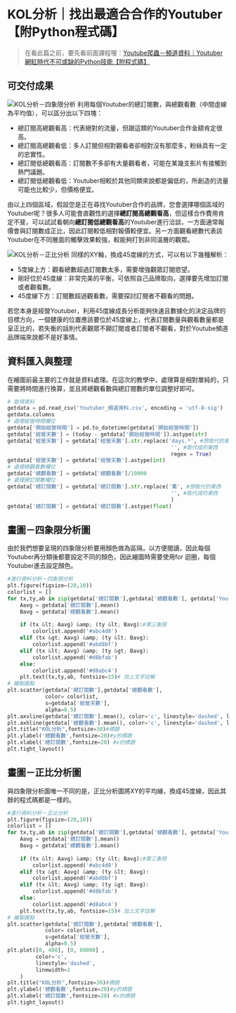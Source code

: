# KOL分析｜找出最適合合作的Youtuber【附Python程式碼】

> 在看此篇之前，要先看前面課程喔：[Youtube爬蟲－頻道資料｜Youtuber網紅時代不可或缺的Python技能【附程式碼】]()

## 可交付成果
![KOL分析－四象限分析](https://cdn-images-1.medium.com/max/1200/1*VxlJwnk7osm2iF-vwMpJ8Q.png)
利用每個Youtuber的總訂閱數，與總觀看數（中間虛線為平均值），可以區分出以下四塊：
* 總訂閱高總觀看高：代表絕對的流量，但跟這類的Youtuber合作金額肯定很高。
* 總訂閱高總觀看低：多人訂閱但相對觀看者卻相對沒有那麼多，粉絲具有一定的忠實性。
* 總訂閱低總觀看高：訂閱數不多卻有大量觀看者，可能在某幾支影片有接觸到熱門議題。
* 總訂閱低總觀看低：Youtuber相較於其他同類來說都是偏低的，所創造的流量可能也比較少，但價格便宜。

由以上四個區域，假設您是正在尋找Youtuber合作的品牌，您會選擇哪個區域的Youtuber呢？很多人可能會直觀性的選擇<strong>總訂閱高總觀看高</strong>，但這樣合作費用肯定不斐，可以試試看朝向<strong>總訂閱低總觀看高</strong>的Youtuber進行洽談，一方面通常報價會與訂閱數成正比，因此訂閱較低相對報價較便宜。另一方面觀看總數代表該Youtuber在不同層面的觸擊效果較強，較能夠打到非同溫層的觀眾。

![KOL分析－正比分析](https://cdn-images-1.medium.com/max/1200/1*840uH7pjk3BGNqm4HVZnpA.png)
同樣的XY軸，換成45度線的方式，可以有以下幾種解析：
* 5度線上方：觀看總數超過訂閱數太多，需要增強觀眾訂閱慾望。
* 剛好位於45度線：非常完美的平衡，可依照自己品牌取向，選擇要先增加訂閱或者觀看數。
* 45度線下方：訂閱數超過觀看數，需要探討訂閱者不觀看的問題。

若您本身是經營Youtuber，利用45度線成長分析能夠快速且數據化的決定品牌的目標方向，一個健康的位置應該要位於45度線上，代表訂閱數量與觀看數量都是呈正比的，若失衡的話則代表觀眾不願訂閱或者訂閱者不觀看，對於Youtube頻道品牌端來說都不是好事情。

## 資料匯入與整理
在繪圖前最主要的工作就是資料處理。在這次的教學中，處理算是相對單純的，只需要將時間進行換算，並且將總觀看數與總訂閱數的單位調整好即可。
```python
# 取得資料
getdata = pd.read_csv('Youtuber_頻道資料.csv', encoding = 'utf-8-sig')
getdata.columns
# 處理經營時間欄位
getdata['開始經營時間'] = pd.to_datetime(getdata['開始經營時間'])
getdata['經營天數'] = (today - getdata['開始經營時間']).astype(str)
getdata['經營天數'] = getdata['經營天數'].str.replace('days.*', #想取代的東西
                                                    '', #取代成的東西
                                                    regex = True)
getdata['經營天數'] = getdata['經營天數'].astype(int)
# 處理總觀看數欄位
getdata['總觀看數'] = getdata['總觀看數']/10000
# 處理總訂閱數欄位
getdata['總訂閱數'] = getdata['總訂閱數'].str.replace('萬', #想取代的東西
                                                    '', #取代成的東西
                                                    )
getdata['總訂閱數'] = getdata['總訂閱數'].astype(float)
```

## 畫圖－四象限分析圖
由於我們想要呈現的四象限分析要用顏色做為區隔，以方便閱讀，因此每個Youtuber再分類後都要設定不同的顏色，因此繪圖時需要使用for 迴圈，每個Youtuber進去設定顏色。
```python
#進行資料分析－四象限分析
plt.figure(figsize=(20,10))
colorlist = []
for tx,ty,ab in zip(getdata['總訂閱數'],getdata['總觀看數'], getdata['Youtuber頻道名稱']):
    Aavg = getdata['總訂閱數'].mean()
    Bavg = getdata['總觀看數'].mean()
    
    if (tx &lt; Aavg) &amp; (ty &lt; Bavg):#第三象限
        colorlist.append('#abc4d8')
    elif (tx &gt; Aavg) &amp; (ty &lt; Bavg):
        colorlist.append('#abd8bf')
    elif (tx &lt; Aavg) &amp; (ty &gt; Bavg):
        colorlist.append('#d8bfab')
    else:
        colorlist.append('#d8abc4')
    plt.text(tx,ty,ab, fontsize=15)# 加上文字註解
# 繪製圓點
plt.scatter(getdata['總訂閱數'],getdata['總觀看數'],
            color= colorlist,
            s=getdata['經營天數'],
            alpha=0.5)
plt.axvline(getdata['總訂閱數'].mean(), color='c', linestyle='dashed', linewidth=1) # 繪製平均線    
plt.axhline(getdata['總觀看數'].mean(), color='c', linestyle='dashed', linewidth=1) # 繪製平均線
plt.title("KOL分析",fontsize=30)#標題
plt.ylabel('總觀看數',fontsize=20)#y的標題
plt.xlabel('總訂閱數',fontsize=20) #x的標題
plt.tight_layout()
```

## 畫圖－正比分析圖

與四象限分析圖唯一不同的是，正比分析圖將XY的平均線，換成45度線，因此其餘的程式碼都是一樣的。
```python
#進行資料分析－正比分析
plt.figure(figsize=(20,10))
colorlist = []
for tx,ty,ab in zip(getdata['總訂閱數'],getdata['總觀看數'], getdata['Youtuber頻道名稱']):
    Aavg = getdata['總訂閱數'].mean()
    Bavg = getdata['總觀看數'].mean()
    
    if (tx &lt; Aavg) &amp; (ty &lt; Bavg):#第三象限
        colorlist.append('#abc4d8')
    elif (tx &gt; Aavg) &amp; (ty &lt; Bavg):
        colorlist.append('#abd8bf')
    elif (tx &lt; Aavg) &amp; (ty &gt; Bavg):
        colorlist.append('#d8bfab')
    else:
        colorlist.append('#d8abc4')
    plt.text(tx,ty,ab, fontsize=15)# 加上文字註解
# 繪製圓點
plt.scatter(getdata['總訂閱數'],getdata['總觀看數'],
            color= colorlist,
            s=getdata['經營天數'],
            alpha=0.5)
plt.plot([0, 400], [0, 80000] ,
         color='c', 
         linestyle='dashed', 
         linewidth=1
    )
plt.title("KOL分析",fontsize=30)#標題
plt.ylabel('總觀看數',fontsize=20)#y的標題
plt.xlabel('總訂閱數',fontsize=20) #x的標題
plt.tight_layout()
```